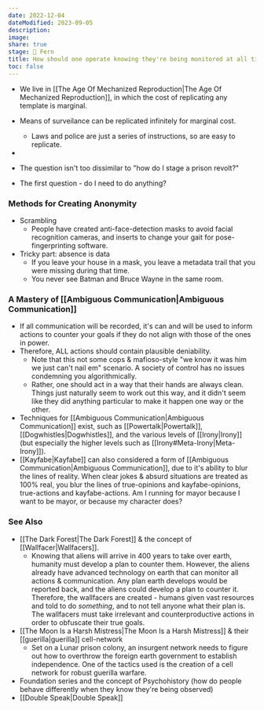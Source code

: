 ```yaml
---
date: 2022-12-04
dateModified: 2023-09-05
description: 
image: 
share: true
stage: 🌿 Fern
title: How should one operate knowing they're being monitored at all times
toc: false
---
```


- We live in [[The Age Of Mechanized Reproduction|The Age Of Mechanized Reproduction]], in which the cost of replicating any template is marginal. 
- Means of surveilance can be replicated infinitely for marginal cost.
	- Laws and police are just a series of instructions, so are easy to replicate.
- 
- The question isn't too dissimilar to "how do I stage a prison revolt?"

- The first question - do I need to do anything?

### Methods for Creating Anonymity

- Scrambling
	- People have created anti-face-detection masks to avoid facial recognition cameras, and inserts to change your gait for pose-fingerprinting software.
- Tricky part: absence is data
	- If you leave your house in a mask, you leave a metadata trail that you were missing during that time.
	- You never see Batman and Bruce Wayne in the same room.

### A Mastery of [[Ambiguous Communication|Ambiguous Communication]]

- If all communication will be recorded, it's can and will be used to inform actions to counter your goals if they do not align with those of the ones in power.
- Therefore, ALL actions should contain plausible deniability.
	- Note that this not some cops & mafioso-style "we know it was him we just can't nail em" scenario. A society of control has no issues condemning you algorithmically.
	- Rather, one should act in a way that their hands are always clean. Things just naturally seem to work out this way, and it didn't seem like they did anything particular to make it happen one way or the other. 
- Techniques for [[Ambiguous Communication|Ambiguous Communication]] exist, such as [[Powertalk|Powertalk]], [[Dogwhistles|Dogwhistles]], and the various levels of [[Irony|Irony]] (but especially the higher levels such as [[Irony#Meta-Irony|Meta-Irony]]). 
- [[Kayfabe|Kayfabe]] can also considered a form of [[Ambiguous Communication|Ambiguous Communication]], due to it's ability to blur the lines of reality. When clear jokes & absurd situations are treated as 100% real, you blur the lines of true-opinions and kayfabe-opinions, true-actions and kayfabe-actions. Am I running for mayor because I want to be mayor, or because my character does?

### See Also

- [[The Dark Forest|The Dark Forest]] & the concept of [[Wallfacer|Wallfacers]].
	- Knowing that aliens will arrive in 400 years to take over earth, humanity must develop a plan to counter them. However, the aliens already have advanced technology on earth that can monitor all actions & communication. Any plan earth develops would be reported back, and the aliens could develop a plan to counter it.
	  Therefore, the wallfacers are created - humans given vast resources and told to do _something_, and to not tell anyone what their plan is. The wallfacers must take irrelevant and counterproductive actions in order to obfuscate their true goals.
- [[The Moon Is a Harsh Mistress|The Moon Is a Harsh Mistress]] & their [[guerilla|guerilla]] cell-network
	- Set on a Lunar prison colony, an insurgent network needs to figure out how to overthrow the foreign earth government to establish independence. One of the tactics used is the creation of a cell network for robust guerilla warfare.
- Foundation series and the concept of Psychohistory (how do people behave differently when they know they're being observed)
- [[Double Speak|Double Speak]]
